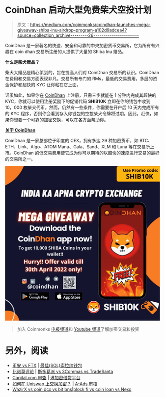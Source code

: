 # CoinDhan 启动大型免费柴犬空投计划

> 原文：<https://medium.com/coinmonks/coindhan-launches-mega-giveaway-shiba-inu-airdrop-program-a102d9adcea4?source=collection_archive---------26----------------------->

CoinDhan 是一家著名的快速、安全和可靠的中央加密货币交易所，它为所有有兴趣在 coin dhan 交易所注册的人提供了大量的 Shiba Inu 赠品。

**什么是柴犬赠品？**

柴犬大赠品是精心策划的，旨在提高人们对 CoinDhan 交易所的认识。CoinDhan 在费用和交易方面表现非凡。交易所有专门的 RMs，最低的交易费用，多层的资金保护和超快的 KYC 让你粘在它上面。

话虽如此，如果你在 [CoinDhan](https://www.coindhan.com/) 上注册，只需三步就能在 1 分钟内完成其超快的 KYC，你就可以使用注册奖励下的促销代码 **SHIB10K** 立即在你的钱包中收到 10，000 枚柴犬代币。然而，仍然有一些条件，你需要在开户后 10 天内完成所有的 KYC 程序，否则你会看到存入你钱包的空投柴犬令牌将过期。因此，赶快，如果你想要一个可靠的加密交换，可以在各方面帮助你。

[**关于 CoinDhan**](https://www.coindhan.com/)

CoinDhan 是一家总部位于印度的 CEX，拥有多达 29 种加密货币，如 BTC、ETH、Link、Algo、ATOM Mana、Gala、Sand、XLM 和 Luna 等在交易所上市。CoinDhan 的低交易费用使它成为你可以期待的以超快的速度进行交易的最好的交易所之一。

![](img/1e6443bd7cd1923c6baff7e6759a2581.png)

> 加入 Coinmonks [电报频道](https://t.me/coincodecap)和 [Youtube 频道](https://www.youtube.com/c/coinmonks/videos)了解加密交易和投资

# 另外，阅读

*   [币安 vs FTX](https://coincodecap.com/binance-vs-ftx) | [最佳(SOL)索拉纳钱包](https://coincodecap.com/solana-wallets)
*   [比诺莫评论](https://coincodecap.com/binomo-review) | [斯多葛派 vs 3Commas vs TradeSanta](https://coincodecap.com/stoic-vs-3commas-vs-tradesanta)
*   [Capital.com 审查](https://coincodecap.com/capital-com-review) | [港加密借贷平台](https://coincodecap.com/crypto-lending-hong-kong)
*   [如何在 Uniswap 上交换加密？](https://coincodecap.com/swap-crypto-on-uniswap) | [A-Ads 审核](https://coincodecap.com/a-ads-review)
*   [WazirX vs coin dcx vs bit bns](/coinmonks/wazirx-vs-coindcx-vs-bitbns-149f4f19a2f1)|[block fi vs coin loan vs Nexo](/coinmonks/blockfi-vs-coinloan-vs-nexo-cb624635230d)